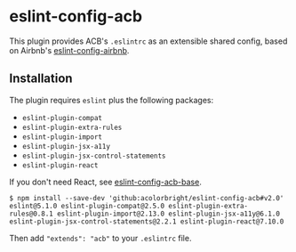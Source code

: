 # eslint-config-acb

This plugin provides ACB's `.eslintrc` as an extensible shared config, based on Airbnb's
[eslint-config-airbnb](https://github.com/airbnb/javascript/tree/master/packages/eslint-config-airbnb).

## Installation

The plugin requires `eslint` plus the following packages:
  - `eslint-plugin-compat`
  - `eslint-plugin-extra-rules`
  - `eslint-plugin-import`
  - `eslint-plugin-jsx-a11y`
  - `eslint-plugin-jsx-control-statements`
  - `eslint-plugin-react`

If you don't need React, see [eslint-config-acb-base](https://github.com/acolorbright/eslint-config-acb-base).

```shell
$ npm install --save-dev 'github:acolorbright/eslint-config-acb#v2.0' eslint@5.1.0 eslint-plugin-compat@2.5.0 eslint-plugin-extra-rules@0.8.1 eslint-plugin-import@2.13.0 eslint-plugin-jsx-a11y@6.1.0 eslint-plugin-jsx-control-statements@2.2.1 eslint-plugin-react@7.10.0
```

Then add `"extends": "acb"` to your `.eslintrc` file.
